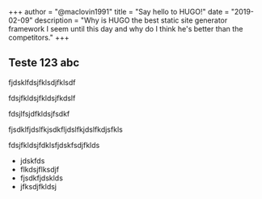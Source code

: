 +++
author = "@maclovin1991"
title = "Say hello to HUGO!"
date = "2019-02-09"
description = "Why is HUGO the best static site generator framework I seem until this day and why do I think he's better than the competitors."
+++

## Teste 123 abc

fjdsklfdsjfklsdjfklsdf

fdsjfkldsjfkldsjfkdslf

fdsjlfsjdfkldsjfsdkf

fjsdklfjdslfkjsdkfljdslfkjdslfkdjsfkls

fdsjfkldsjfdklsfjdskfsdjfklds


- jdskfds
- flkdsjflksdjf
- fjsdkfjdsklds
- jfksdjfkldsj